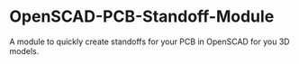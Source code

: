 # OpenSCAD-PCB-Standoff-Module
A module to quickly create standoffs for your PCB in OpenSCAD for you 3D models.
